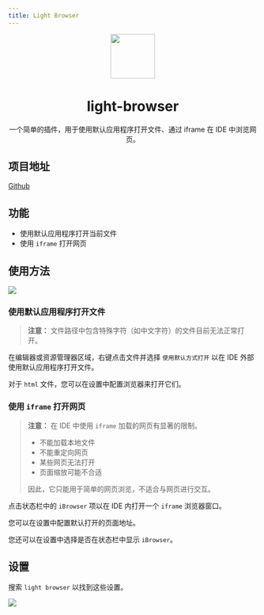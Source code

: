 ```yaml
---
title: Light Browser
---
```


<div align="center" >
    <img src="/projects/light-browser/icon.png" width="90px" height="90px"/>
    <h1 align="center">light-browser</h1>
    <p>一个简单的插件，用于使用默认应用程序打开文件、通过 iframe 在 IDE 中浏览网页。</p>
</div>

## 项目地址

[Github](https://github.com/HiMeditator/light-browser)

## 功能

- 使用默认应用程序打开当前文件
- 使用 `iframe` 打开网页

## 使用方法

![](/projects/light-browser/01.png)

### 使用默认应用程序打开文件

> **注意：** 文件路径中包含特殊字符（如中文字符）的文件目前无法正常打开。

在编辑器或资源管理器区域，右键点击文件并选择 `使用默认方式打开` 以在 IDE 外部使用默认应用程序打开文件。

对于 `html` 文件，您可以在设置中配置浏览器来打开它们。

### 使用 `iframe` 打开网页

> **注意：** 在 IDE 中使用 `iframe` 加载的网页有显著的限制。
>
> - 不能加载本地文件
> - 不能重定向网页
> - 某些网页无法打开
> - 页面缩放可能不合适
> 
> 因此，它只能用于简单的网页浏览，不适合与网页进行交互。

点击状态栏中的 `iBrowser` 项以在 IDE 内打开一个 `iframe` 浏览器窗口。

您可以在设置中配置默认打开的页面地址。

您还可以在设置中选择是否在状态栏中显示 `iBrowser`。

## 设置

搜索 `light browser` 以找到这些设置。

![](/projects/light-browser/02.png)